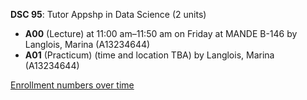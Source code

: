 **DSC 95**: Tutor Appshp in Data Science (2 units)

- **A00** (Lecture) at 11:00 am–11:50 am on Friday at MANDE B-146 by Langlois, Marina (A13234644)
- **A01** (Practicum) (time and location TBA) by Langlois, Marina (A13234644)

[Enrollment numbers over time](./DSC95.tsv)
